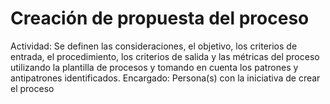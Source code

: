 # Creación de propuesta del proceso

Actividad: Se definen las consideraciones, el objetivo, los criterios de entrada, el procedimiento, los criterios de salida y las métricas del proceso utilizando la plantilla de procesos y tomando en cuenta los patrones y antipatrones identificados.
Encargado: Persona(s) con la iniciativa de crear el proceso